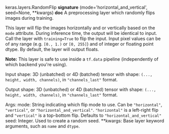 keras.layers.RandomFlip
__signature__
(mode='horizontal_and_vertical', seed=None, **kwargs)
__doc__
A preprocessing layer which randomly flips images during training.

This layer will flip the images horizontally and or vertically based on the
`mode` attribute. During inference time, the output will be identical to
input. Call the layer with `training=True` to flip the input.
Input pixel values can be of any range (e.g. `[0., 1.)` or `[0, 255]`) and
of integer or floating point dtype.
By default, the layer will output floats.

**Note:** This layer is safe to use inside a `tf.data` pipeline
(independently of which backend you're using).

Input shape:
    3D (unbatched) or 4D (batched) tensor with shape:
    `(..., height, width, channels)`, in `"channels_last"` format.

Output shape:
    3D (unbatched) or 4D (batched) tensor with shape:
    `(..., height, width, channels)`, in `"channels_last"` format.

Args:
    mode: String indicating which flip mode to use. Can be `"horizontal"`,
        `"vertical"`, or `"horizontal_and_vertical"`. `"horizontal"` is a
        left-right flip and `"vertical"` is a top-bottom flip. Defaults to
        `"horizontal_and_vertical"`
    seed: Integer. Used to create a random seed.
    **kwargs: Base layer keyword arguments, such as
        `name` and `dtype`.
